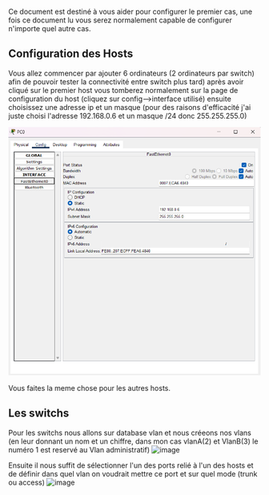 Ce document est destiné à vous aider pour configurer le premier cas, une fois ce document lu vous serez normalement capable de configurer n'importe quel autre cas.

## Configuration des Hosts
Vous allez commencer par ajouter 6 ordinateurs (2 ordinateurs par switch) afin de pouvoir tester la connectivité entre switch plus tard)
après avoir cliqué sur le premier host vous tomberez normalement sur la page de configuration du host (cliquez sur config-->interface utilisé) 
ensuite choisissez une adresse ip et un masque (pour des raisons d'efficacité j'ai juste choisi l'adresse 192.168.0.6 et un masque /24 donc 255.255.255.0)

![Exercice 1](hostconfig.png)

Vous faites la meme chose pour les autres hosts.

## Les switchs

Pour les switchs nous allons sur database vlan et nous créeons nos vlans (en leur donnant un nom et un chiffre, dans mon cas vlanA(2) et VlanB(3) le numéro 1 est reservé au Vlan administratif)
![image](https://github.com/user-attachments/assets/f4d60840-ed89-4d1b-bab6-82e4f029349c)

Ensuite il nous suffit de sélectionner l'un des ports relié à l'un des hosts et de définir dans quel vlan on voudrait mettre ce port et sur quel mode (trunk ou access)
![image](https://github.com/user-attachments/assets/0e9dddbc-f47b-4d36-b9da-808868d6e966)

